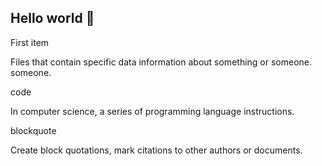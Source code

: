 ## Hello world 👋

First item

 Files that contain specific data information about something or someone.  
 someone.                        

code 

In computer science, a series of programming language instructions.                       
 

blockquote

Create block quotations, mark citations to other authors or documents.





<!--
**Jartube/Jartube** is a ✨ _special_ ✨ repository because its `README.md` (this file) appears on your GitHub profile.

Here are some ideas to get you started:

- 🔭 I’m currently working on ...
- 🌱 I’m currently learning ...
- 👯 I’m looking to collaborate on ...
- 🤔 I’m looking for help with ...
- 💬 Ask me about ...
- 📫 How to reach me: ...
- 😄 Pronouns: ...
- ⚡ Fun fact: ...
-->
